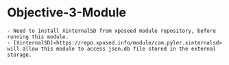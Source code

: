 # Objective-3-Module

    - Need to install XinternalSD from xposeed module repository, before running this module.
    - [XinternalSD]<https://repo.xposed.info/module/com.pyler.xinternalsd> will allow this module to access json.db file stored in the external storage.
